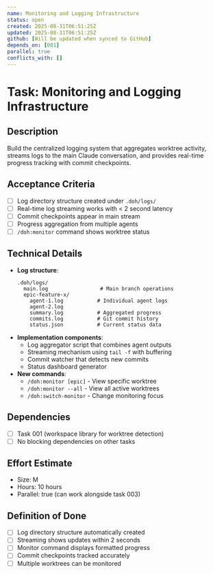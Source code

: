 ```yaml
---
name: Monitoring and Logging Infrastructure
status: open
created: 2025-08-31T06:51:25Z
updated: 2025-08-31T06:51:25Z
github: [Will be updated when synced to GitHub]
depends_on: [001]
parallel: true
conflicts_with: []
---
```


# Task: Monitoring and Logging Infrastructure

## Description
Build the centralized logging system that aggregates worktree activity, streams logs to the main Claude conversation, and provides real-time progress tracking with commit checkpoints.

## Acceptance Criteria
- [ ] Log directory structure created under `.doh/logs/`
- [ ] Real-time log streaming works with < 2 second latency
- [ ] Commit checkpoints appear in main stream
- [ ] Progress aggregation from multiple agents
- [ ] `/doh:monitor` command shows worktree status

## Technical Details
- **Log structure**:
  ```
  .doh/logs/
    main.log                 # Main branch operations
    epic-feature-x/
      agent-1.log           # Individual agent logs
      agent-2.log
      summary.log           # Aggregated progress
      commits.log           # Git commit history
      status.json           # Current status data
  ```
- **Implementation components**:
  - Log aggregator script that combines agent outputs
  - Streaming mechanism using `tail -f` with buffering
  - Commit watcher that detects new commits
  - Status dashboard generator
- **New commands**:
  - `/doh:monitor [epic]` - View specific worktree
  - `/doh:monitor --all` - View all active worktrees
  - `/doh:switch-monitor` - Change monitoring focus

## Dependencies
- [ ] Task 001 (workspace library for worktree detection)
- [ ] No blocking dependencies on other tasks

## Effort Estimate
- Size: M
- Hours: 10 hours
- Parallel: true (can work alongside task 003)

## Definition of Done
- [ ] Log directory structure automatically created
- [ ] Streaming shows updates within 2 seconds
- [ ] Monitor command displays formatted progress
- [ ] Commit checkpoints tracked accurately
- [ ] Multiple worktrees can be monitored